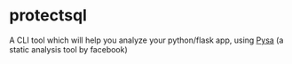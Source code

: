 # protectsql
A CLI tool which will help you analyze your python/flask app, using [Pysa](https://github.com/facebook/pyre-check) (a static analysis tool by facebook)
